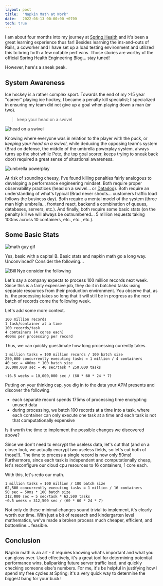 ```yaml
---
layout: post  
title:  "Napkin Math at Work"
date:   2022-08-13 00:00:00 +0700   
tech: true
---
```


I am about four months into my journey at [Spring Health](https://springhealth.com) and it's been a great learning experience thus far! Besides learning the ins-and-outs of Rails, a coworker and I have set up a load testing environment and utilized this to bring forth a few notable perf wins. Those stories are worthy of the official Spring Health Engineering Blog... stay tuned!

However, here's a sneak peak.

## System Awareness

Ice hockey is a rather complex sport. Towards the end of my >15 year "career" playing ice hockey, I became a penalty kill specialist; I specialized in ensuring my team did not give up a goal when playing down a man (or two).

> keep your head on a swivel

![head on a swivel](https://media.giphy.com/media/xT9IgtgWuP0irJKq8E/giphy.gif)

Knowing where everyone was in relation to the player with the puck, or *keeping your head on a swivel*, while deducing the opposing team's system (Brad on defense, the middle of the umbrella powerplay system,  always turns up the shot while Pete, the top goal scorer, keeps trying to sneak back door) required a great sense of situational awareness.

![umbrella powerplay](https://www.crossicehockey.com/wp-content/uploads/2014/04/umbrella-pp.jpg)

At risk of sounding cheesy, I've found killing penalties fairly analogous to developing a performance engineering mindset. Both require proper observability practices (head on a swivel... or [Datadog](https://www.datadoghq.com/)). Both require an understanding of what's typical (Brad never shoots... customers traffic load follows the business day). Both require a mental model of the system (three man high umbrella... frontend react, backend a combination of queues, databases, servers, etc.). And finally, both require some basic stats (on the penalty kill we will always be outnumbered...  5 million requests taking 100ms across 10 containers, etc., etc., etc.).

## Some Basic Stats

![math guy gif](https://media.giphy.com/media/4JVTF9zR9BicshFAb7/giphy.gif)

Yes, basic with a capital B. Basic stats and napkin math go a long way. Unconvinced? Consider the following...

![Bill Nye consider the following](https://media.giphy.com/media/SVL5Dws0bOSgE/giphy.gif)

Let's say a company expects to process 100 million records next week. Since this is a fairly expensive job, they do it in batched tasks using separate resources from their production environment. You observe that, as is, the processing takes so long that it will still be in progress as the next batch of records come the following week.

Let's add some more context.

```
100 million records
1 task/container at a time
100 records/task
4 containers (4 cores each)
400ms per processing per record
```

Thus, we can quickly guestimate how long processing currently takes.

```
1 million tasks = 100 million records / 100 batch size
250,000 concurrently executing tasks = 1 million / 4 containers
40 sec = 400ms * 100 batch size
10,000,000 sec = 40 sec/task * 250,000 tasks

~16.5 weeks = 10,000,000 sec / (60 * 60 * 24 * 7)
```

Putting on your thinking cap, you dig in to the data your APM presents and discover the following:

* each separate record spends 175ms of processing time encrypting unused data
* during processing, we batch 100 records at a time into a task, where each container can only execute one task at a time and each task is not that computationally expensive

Is it worth the time to implement the possible changes we discovered above? 

Since we don't need to encrypt the useless data, let's cut that (and on a closer look, we actually encrypt two useless fields, so let's cut both of those!!). The time to process a single record is now only 50ms! Furthermore, since each task is independent and computationally cheap, let's reconfigure our cloud cpu resources to 16 containers, 1 core each. 

With this, let's redo our math.

```
1 million tasks = 100 million / 100 batch size
62,500 concurrently executing tasks = 1 million / 16 containers
50 sec = 50ms * 100 batch size
312,000 sec = 5 sec/task * 62,500 tasks
~0.5 weeks = 312,500 sec / (60 * 60 * 24 * 7)
```

Not only do these minimal changes sound trivial to implement, it's clearly worth our time. With just a bit of research and kindergarten level mathematics, we've made a broken process much cheaper, efficient, and bottomline... feasible.

## Conclusion

Napkin math is an art - it requires knowing what's important and what you can gloss over. Used effectively, it's a great tool for determining potential performance wins, ballparking future server traffic load, and quickly checking someone else's numbers. For me, it's be helpful in justifying how I spend my free cycles at Spring; it's a very quick way to determine the biggest bang for your buck!
